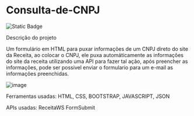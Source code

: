<h1>Consulta-de-CNPJ</h1>


<img alt="Static Badge" src="https://img.shields.io/badge/STATUS-CONCLU%C3%8DDO-brightgreen">

Descrição do projeto

Um formulário em HTML para puxar informações de um CNPJ direto do site da Receita, ao colocar o CNPJ, ele puxa automáticamente as informações do site da receita utilizando uma API para fazer tal ação, após preencher as informações, pode ser possivel enviar o formulario para um e-mail as informações preenchidas.

![image](https://github.com/user-attachments/assets/304a5ebe-c836-4406-8e75-2f1349d74338)

Ferramentas usadas:
HTML, CSS, BOOTSTRAP, JAVASCRIPT, JSON

APIs usadas:
ReceitaWS
FormSubmit



